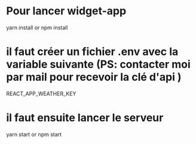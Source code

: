 # Pour lancer widget-app

yarn install or npm install

# il faut créer un fichier .env avec la variable suivante (PS: contacter moi par mail pour recevoir la clé d'api )

REACT_APP_WEATHER_KEY

# il faut ensuite lancer le serveur

yarn start or npm start
